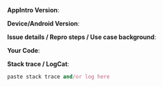 <!--
Please fill in the below fields with some data to help us best diagnose the issue.
The more specific you are, the better! You can help a lot by not making us ask these questions.
Any HTML comment like this will be stripped when rendering markdown, no need to delete them.
If an issue does not have the following template filled out, it will be closed without discussion.
-->

<!-- What version of AppIntro you're running, for example: 4.1.0 | 4.0.0
It's essentially the version number from your build.gradle: `dependencies { compile '...:x.y.z' }` -->
**AppIntro Version**:

<!-- What devices you managed to get the issue to come up on? For example:
fails on Galaxy S4/GT-I9500 4.4.2, works fine on Nexus 6P 5.1 and Genymotion Nexus 5 5.0.1 -->
**Device/Android Version**:

<!-- Share the details of your issue in prose, detailing actual and expected behavior. It also helps if you give some info **why** you are trying to do something as opposed to **what** is not working. -->
**Issue details / Repro steps / Use case background**: 

<!-- Please include code snippets or whole files as necessary including XML layouts if applicable. If no code is being used, please explain why. Failure to do so will result in your issue being closed. We shouldn't have to ask you for code snippets later on in the issue. -->
**Your Code**: 

<!--
What is the error message that you got in the log?
-->
**Stack trace / LogCat**:
```ruby
paste stack trace and/or log here
```

<!-- Bonus points if you attach a relevant screenshot, screen recording or a small demo project -->
